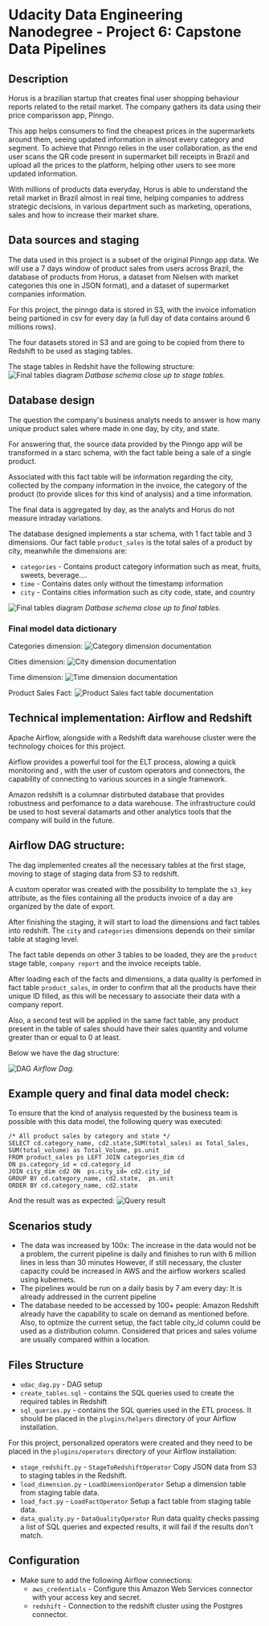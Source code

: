# Udacity Data Engineering Nanodegree - Project 6: Capstone Data Pipelines

## Description

Horus is a brazilian startup that creates final user shopping behaviour reports related to the retail market. The company gathers its data using their price comparisson app, Pinngo.

This app helps consumers to find the cheapest prices in the supermarkets around them, seeing updated information in almost every category and segment. To achieve that Pinngo relies in the user collaboration,
as the end user scans the QR code present in supermarket bill receipts in Brazil and upload all the prices to the platform, helping other users to see more updated information.

With millions of products data everyday, Horus is able to understand the retail market in Brazil almost in real time, helping companies to address strategic decisions, in various department such as marketing, operations, sales and how to increase their market share.


## Data sources and staging

The data used in this project is a subset of the original Pinngo app data.  We will use a 7 days window of product sales from users across Brazil, the database of products from Horus,
a dataset from Nielsen with market categories this one in JSON format), and a dataset of supermarket companies information.

For this project, the pinngo data is stored in S3, with the invoice infomation being partioned in csv for every day (a full day of data contains around 6 millions rows).

The four datasets stored in S3 and are going to be copied from there to Redshift to be used as staging tables.

The stage tables in Redshit have the following structure:
![Final tables diagram](staging_tables.png)
_*Datbase schema close up to stage tables.*_

## Database design
The question the company's business analyts needs to answer is how many unique product sales where made in one day, by city, and state. 

For answering that,  the source data provided by the Pinngo app will be transformed in a starc schema, with the fact table being a sale of a single product.

Associated with this fact table will be information regarding the city, collected by the company information in the invoice, the category of the product (to provide slices for this kind of analysis) and a time information.

The final data is aggregated by day, as the analyts and Horus do not measure intraday variations.

The database designed implements a star schema, with 1 fact table and 3 dimensions. Our fact table `product_sales` is the total sales of a product by city, meanwhile the dimensions are:
* `categories` - Contains product category information such as meat, fruits, sweets, beverage....
* `time` - Contains dates only without the timestamp information
* `city` - Contains cities information such as city code, state, and country
 
![Final tables diagram](star_schema.png)
_*Datbase schema close up to final tables.*_


### Final model data dictionary

Categories dimension:
![Category dimension documentation](categories_dict.png)

Cities dimension:
![City dimension documentation](city_dict.png)

Time dimension:
![Time dimension documentation](time_dict.png)

Product Sales Fact:
![Product Sales fact table documentation](fact_dict.png)


## Technical implementation: Airflow and Redshift

Apache Airflow, alongside with a Redshift data warehouse cluster were the technology choices for this project.

Airflow provides a powerful tool for the ELT process, alowing a quick monitoring and , with the user of custom operators and connectors, the capability of connecting to various sources in a single framework.

Amazon redshift is a columnar distirbuted database that provides robustness and perfomance to a data warehouse. The infrastructure could be used to host several datamarts and other analytics tools that the company will build in the future.

## Airflow DAG structure:
The dag implemented creates all the necessary tables at the first stage, moving to stage of staging data from S3 to redshift. 

A custom operator was created with the possibility to template the `s3_key` attribute, as the files containing all the products invoice of a day are organized by the date of export.

After finishing the staging, it will start to load the dimensions and fact tables into redshift. The `city` and `categories` dimensions depends on their similar table at staging level.

The fact table depends on other 3 tables to be loaded, they are the `product` stage table, `company report` and the invoice receipts table.

After loading each of the facts and dimensions, a data quality is perfomed in fact table `product_sales`, in order to confirm that all the products have their unique ID filled, as this will be necessary to associate their data with a company report.

Also, a second test will be applied in the same fact table, any product present in the table of sales should have their sales quantity and volume greater than or equal to 0 at least. 

Below we have the dag structure:

![DAG](dag_structure.png)
_*Airflow Dag.*_


## Example query and final data model check:

To ensure that the kind of analysis requested by the business team is possible with this data model, the following query was executed:
```
/* All product sales by category and state */
SELECT cd.category_name, cd2.state,SUM(total_sales) as Total_Sales, SUM(total_volume) as Total_Volume, ps.unit 
FROM product_sales ps LEFT JOIN categories_dim cd 
ON ps.category_id = cd.category_id
JOIN city_dim cd2 ON  ps.city_id= cd2.city_id
GROUP BY cd.category_name, cd2.state,  ps.unit
ORDER BY cd.category_name, cd2.state

```

And the result was as expected:
![Query result](query_result.png)
## Scenarios study

* The data was increased by 100x: The increase in the data would not be a problem, the current pipeline is daily and finishes to run with 6 million lines in less than 30 minutes However, if still necessary, the cluster capacity could be increased in AWS and the airflow workers scalled using kubernets.
* The pipelines would be run on a daily basis by 7 am every day: It is already addressed in the current pipeline
* The database needed to be accessed by 100+ people: Amazon Redshift already have the capability to scale on demand as mentioned before. Also, to optmize the current setup, the fact table city_id column could be used as a distribution column. Considered that prices and sales volume are usually compared within a location.



## Files Structure

* `udac_dag.py` - DAG setup
* `create_tables.sql` - contains the SQL queries used to create the required tables in Redshift
* `sql_queries.py` - contains the SQL queries used in the ETL process. It should be placed in the `plugins/helpers` directory of your Airflow installation.

For this project, personalized operators were created and they need to be placed in the `plugins/operators` directory of your Airflow installation:
* `stage_redshift.py` - `StageToRedshiftOperator` Copy JSON data from S3 to staging tables in the Redshift.
* `load_dimension.py` - `LoadDimensionOperator` Setup a dimension table from staging table data.
* `load_fact.py` -  `LoadFactOperator` Setup a fact table from staging table data.
* `data_quality.py` - `DataQualityOperator` Run data quality checks passing a list of SQL queries and expected results, it will fail if the results don't match.

## Configuration

* Make sure to add the following Airflow connections:
    * `aws_credentials` - Configure this Amazon Web Services connector with your access key and secret.
    * `redshift` - Connection to the redshift cluster using the Postgres connector.